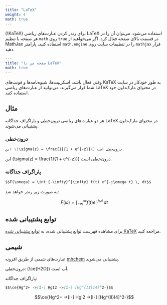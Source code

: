 ```yaml
---
title: "LaTeX"
weight: 4
math: true
---
```


\(\KaTeX\) برای رندر کردن عبارت‌های ریاضی LaTeX استفاده می‌شود. می‌توان آن را در هر صفحه با تنظیم `math` روی `true` در قسمت بالای صفحه فعال کرد. اگر می‌خواهید از MathJax استفاده کنید، پارامتر `math.engine` را در تنظیمات سایت روی `mathjax` قرار دهید.

<!--more-->

```yaml {filename="Markdown"}
---
title: "صفحه من با LaTeX"
math: true
---

```

وقتی فعال باشد، اسکریپت‌ها، شیوه‌نامه‌ها و فونت‌های KaTeX به طور خودکار در سایت شما قرار می‌گیرند. می‌توانید از عبارت‌های ریاضی LaTeX در محتوای مارک‌داون خود استفاده کنید.

## مثال

هر دو عبارت‌های ریاضی درون‌خطی و پاراگراف جداگانه LaTeX در محتوای مارک‌داون پشتیبانی می‌شوند.

### درون‌خطی

```markdown {filename="page.md"}
این \(\sigma(z) = \frac{1}{1 + e^{-z}}\) درون‌خطی است.
```

این \(\sigma(z) = \frac{1}{1 + e^{-z}}\) درون‌خطی است.

### پاراگراف جداگانه

```markdown {filename="page.md"}
$$F(\omega) = \int_{-\infty}^{\infty} f(t) e^{-j\omega t} \, dt$$
```

به صورت زیر رندر خواهد شد:

$$F(\omega) = \int_{-\infty}^{\infty} f(t) e^{-j\omega t} \, dt$$


## توابع پشتیبانی شده

برای مشاهده فهرست توابع پشتیبانی شده، به [توابع پشتیبانی شده KaTeX](https://katex.org/docs/supported.html) مراجعه کنید.

## شیمی

عبارت‌های شیمی از طریق افزونه [mhchem](https://mhchem.github.io/MathJax-mhchem/) پشتیبانی می‌شوند.

درون‌خطی: \(\ce{H2O}\) آب است.

پاراگراف جداگانه:

```markdown {filename="page.md"}
$$\ce{Hg^2+ ->[I-] HgI2 ->[I-] [Hg^{II}I4]^2-}$$
```

$$\ce{Hg^2+ ->[I-] HgI2 ->[I-] [Hg^{II}I4]^2-}$$
